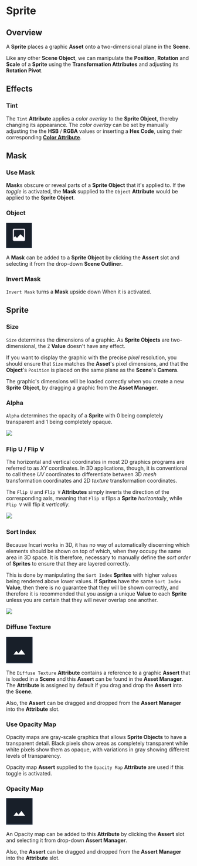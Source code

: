 # Sprite

## Overview

A **Sprite** places a graphic **Asset** onto a two-dimensional plane in the **Scene**.

Like any other **Scene Object**, we can manipulate the **Position**, **Rotation** and **Scale** of a **Sprite** using the **Transformation Attributes** and adjusting its **Rotation Pivot**.

## Effects

### Tint

The `Tint` **Attribute** applies a _color overlay_ to the **Sprite Object**, thereby changing its appearance. The _color overlay_ can be set by manually adjusting the the **HSB** / **RGBA** values or inserting a **Hex Code**, using their corresponding [**Color Attribute**](https://github.com/cgi-studio-gmbh/incari-doc/tree/66656c2442958de634bc73f77b533a03f83df0fb/objects/scene-objects/attributes/attribute-types/color-attributes.md).

## Mask

### Use Mask

**Mask**s obscure or reveal parts of a **Sprite Object** that it's applied to. If the _toggle_ is activated, the **Mask** supplied to the `Object` **Attribute** would be applied to the **Sprite Object**.

### Object

![](../../../.gitbook/assets/mask.PNG)

A **Mask** can be added to a **Sprite Object** by clicking the **Assert** slot and selecting it from the drop-down **Scene Outliner**.

### Invert Mask

`Invert Mask` turns a **Mask** upside down When it is activated.

## Sprite

### Size

`Size` determines the dimensions of a graphic. As **Sprite Objects** are two-dimensional, the `Z` **Value** doesn't have any effect.

If you want to display the graphic with the precise _pixel_ resolution, you should ensure that `Size` matches the **Asset**'s pixel dimensions, and that the **Object**'s `Position` is placed on the same plane as the **Scene**'s **Camera**.

The graphic's dimensions will be loaded correctly when you create a new **Sprite** **Object**, by dragging a graphic from the **Asset Manager**.

### Alpha

`Alpha` determines the opacity of a **Sprite** with 0 being completely transparent and 1 being completely opaque.

![](../../../.gitbook/assets/sprite-alpha.gif)

### Flip U / Flip V

The horizontal and vertical coordinates in most 2D graphics programs are referred to as _XY_ coordinates. In 3D applications, though, it is conventional to call these _UV_ coordinates to differentiate between 3D _mesh_ transformation coordinates and 2D _texture_ transformation coordinates.

The `Flip U` and `Flip V` **Attributes** simply inverts the direction of the corresponding axis, meaning that `Flip U` flips a **Sprite** _horizontally_, while `Flip V` will flip it _vertically_.

![](../../../.gitbook/assets/sprite-uv.gif)

### Sort Index

Because Incari works in 3D, it has no way of automatically discerning which elements should be shown on top of which, when they occupy the same area in 3D space. It is therefore, necessary to manually define the _sort order_ of **Sprites** to ensure that they are layered correctly.

This is done by manipulating the `Sort Index` **Sprites** with higher values being rendered above lower values. If **Sprites** have the same `Sort Index` **Value**, then there is no guarantee that they will be shown correctly, and therefore it is recommended that you assign a unique **Value** to each **Sprite** unless you are certain that they will never overlap one another.

![](../../../.gitbook/assets/sprite-sort-index.gif)

### Diffuse Texture

![](../../../.gitbook/assets/diffuse.PNG)

The `Diffuse Texture` **Attribute** contains a reference to a graphic **Assert** that is loaded in a **Scene** and this **Assert** can be found in the **Asset Manager**. The **Attribute** is assigned by default if you drag and drop the **Assert** into the **Scene**.

Also, the **Assert** can be dragged and dropped from the **Assert Manager** into the **Attribute** slot.

### Use Opacity Map

Opacity maps are gray-scale graphics that allows **Sprite Objects** to have a transparent detail. Black pixels show areas as completely transparent while white pixels show them as opaque, with variations in gray showing different levels of transparency.

Opacity map **Assert** supplied to the `Opacity Map` **Attribute** are used if this toggle is activated.

### Opacity Map

![](../../../.gitbook/assets/diffuse%20%281%29.PNG)

An Opacity map can be added to this **Attribute** by clicking the **Assert** slot and selecting it from drop-down **Assert Manager**.

Also, the **Assert** can be dragged and dropped from the **Assert Manager** into the **Attribute** slot.

